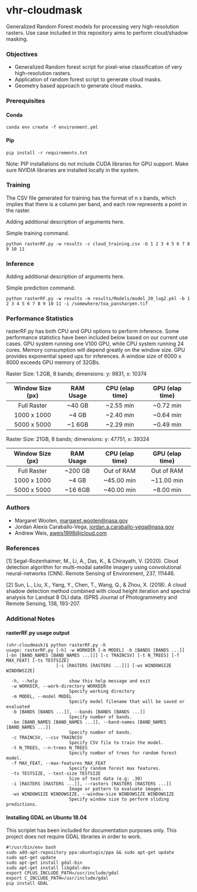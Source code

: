 # vhr-cloudmask

Generalized Random Forest models for processing very high-resolution rasters. 
Use case included in this repository aims to perform cloud/shadow masking.

### Objectives

- Generalized Random forest script for pixel-wise classification of very high-resolution rasters.
- Application of random forest script to generate cloud masks.
- Geometry based approach to generate cloud masks.

### Prerequisites

#### Conda
```
conda env create -f environment.yml
```

#### Pip            
```
pip install -r requirements.txt
```
Note: PIP installations do not include CUDA libraries for GPU support. Make sure 
NVIDIA libraries are installed locally in the system.

### Training

The CSV file generated for training has the format of n x bands, which implies that there
is a column per band, and each row represents a point in the raster.

Adding additional description of arguments here.

Simple training command. 
```
python rasterRF.py -w results -c cloud_training.csv -b 1 2 3 4 5 6 7 8 9 10 11
```

### Inference

Adding additional description of arguments here.

Simple prediction command.
```
python rasterRF.py -w results -m results/Models/model_20_log2.pkl -b 1 2 3 4 5 6 7 8 9 10 11 -i /somewhere/toa_pansharpen.tif
```

### Performance Statistics
rasterRF.py has both CPU and GPU options to perform inference. Some performance statistics have been included below based
on our current use cases. GPU system running one V100 GPU, while CPU system running 24 cores. Memory consumption will 
depend greatly on the window size. GPU provides exponential speed ups for inferences. A window size of 6000 x 6000
exceeds GPU memory of 32GBs.

Raster Size: 1.2GB, 8 bands; dimensions: y: 9831, x: 10374

| Window Size (px) | RAM Usage  | CPU (elap time) | GPU (elap time) |
| :--------------: |:----------:| :-------------: | :-------------: |
| Full Raster      | ~40 GB     | ~2.55 min       | ~0.72 min       |
| 1000 x 1000      | ~4 GB      | ~2.40 min       | ~0.64 min       |
| 5000 x 5000      | ~1 6GB     | ~2.29 min       | ~0.49 min       |

Raster Size: 21GB, 8 bands; dimensions: y: 47751, x: 39324

| Window Size (px) | RAM Usage  | CPU (elap time) | GPU (elap time) |
| :--------------: |:----------:| :-------------: | :-------------: |
| Full Raster      | ~200 GB    | Out of RAM      | Out of RAM      |
| 1000 x 1000      | ~4 GB      | ~45.00 min      | ~11.00 min      |
| 5000 x 5000      | ~16 6GB    | ~40.00 min      | ~8.00 min       |


### Authors

* Margaret Wooten, margaret.wooten@nasa.gov
* Jordan Alexis Caraballo-Vega, jordan.a.caraballo-vega@nasa.gov
* Andrew Weis, aweis1998@icloud.com

### References

[1] Segal-Rozenhaimer, M., Li, A., Das, K., & Chirayath, V. (2020). Cloud detection algorithm for 
multi-modal satellite imagery using convolutional neural-networks (CNN). Remote Sensing of Environment, 237, 111446.

[2] Sun, L., Liu, X., Yang, Y., Chen, T., Wang, Q., & Zhou, X. (2018). A cloud shadow detection method combined with 
cloud height iteration and spectral analysis for Landsat 8 OLI data. ISPRS Journal of Photogrammetry and Remote Sensing, 138, 193-207.

### Additional Notes

#### rasterRF.py usage output
```
(vhr-cloudmask)$ python rasterRF.py -h
usage: rasterRF.py [-h] -w WORKDIR [-m MODEL] -b [BANDS [BANDS ...]] [-bn [BAND_NAMES [BAND_NAMES ...]]] [-c TRAINCSV] [-t N_TREES] [-f MAX_FEAT] [-ts TESTSIZE]
                   [-i [RASTERS [RASTERS ...]]] [-ws WINDOWSIZE WINDOWSIZE]

  -h, --help            show this help message and exit
  -w WORKDIR, --work-directory WORKDIR
                        Specify working directory
  -m MODEL, --model MODEL
                        Specify model filename that will be saved or evaluated
  -b [BANDS [BANDS ...]], --bands [BANDS [BANDS ...]]
                        Specify number of bands.
  -bn [BAND_NAMES [BAND_NAMES ...]], --band-names [BAND_NAMES [BAND_NAMES ...]]
                        Specify number of bands.
  -c TRAINCSV, --csv TRAINCSV
                        Specify CSV file to train the model.
  -t N_TREES, --n-trees N_TREES
                        Specify number of trees for random forest model.
  -f MAX_FEAT, --max-features MAX_FEAT
                        Specify random forest max features.
  -ts TESTSIZE, --test-size TESTSIZE
                        Size of test data (e.g: .30)
  -i [RASTERS [RASTERS ...]], --rasters [RASTERS [RASTERS ...]]
                        Image or pattern to evaluate images.
  -ws WINDOWSIZE WINDOWSIZE, --window-size WINDOWSIZE WINDOWSIZE
                        Specify window size to perform sliding predictions.
```
#### Installing GDAL on Ubuntu 18.04
This scriplet has been included for documentation purposes only. This project does not require
GDAL libraries in order to work.
```
#!/usr/bin/env bash
sudo add-apt-repository ppa:ubuntugis/ppa && sudo apt-get update
sudo apt-get update
sudo apt-get install gdal-bin
sudo apt-get install libgdal-dev
export CPLUS_INCLUDE_PATH=/usr/include/gdal
export C_INCLUDE_PATH=/usr/include/gdal
pip install GDAL
```
